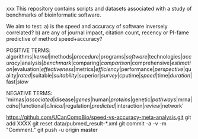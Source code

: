 
xxx
This repository contains scripts and datasets associated with a study of benchmarks of bioinformatic software. 

We aim to test:
a) is the speed and accuracy of software inversely correlated?
b) are any of journal impact, citation count, recency or PI-fame predictive of method speed+accuracy?




POSITIVE TERMS:
algorithms$|kernel$|methods$|procedure$|programs$|software$|technologies$|accuracy$|analysis$|benchmark$|comparing$|comparison$|comprehensive$|estimation$|evaluation$|effectiveness$|metrics$|efficiency$|performance$|perspective$|quality$|rated$|suitable$|suitability$|superior$|survey$|cputime$|speed$|time$|duration$|fast$|slow$

NEGATIVE TERMS:
'mirnas$|associated$|disease$|genes$|human$|proteins$|genetic$|pathways$|mrna$|cdna$|functional$|clinical$|regulation$|predicted$|interaction$|review$|network'



https://github.com/UCanCompBio/speed-vs-accuracy-meta-analysis.git
git add XXXX
git reset data/pubmed_result-*.xml
git commit -a -v -m "Comment."
git push -u origin master
